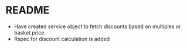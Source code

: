 # README

* Have created service object to fetch discounts based on multiples or basket price 
* Rspec for discount calculation is added
